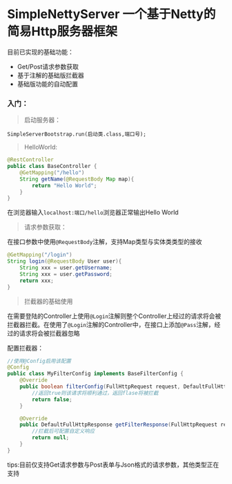# SimpleNettyServer 一个基于Netty的简易Http服务器框架
目前已实现的基础功能：
- Get/Post请求参数获取
- 基于注解的基础版拦截器
- 基础版功能的自动配置
### 入门：
> 启动服务器：

``SimpleServerBootstrap.run(启动类.class,端口号);``

> HelloWorld:
```java
@RestController
public class BaseController {
    @GetMapping("/hello")
    String getName(@RequestBody Map map){
        return "Hello World";
    }
}
```
在浏览器输入``localhost:端口/hello``浏览器正常输出Hello World
> 请求参数获取：

在接口参数中使用``@RequestBody``注解，支持Map类型与实体类类型的接收
```java
@GetMapping("/login")
String login(@RequestBody User user){
    String xxx = user.getUsername;
    String xxx = user.getPassword;
    return xxx;
}
```
> 拦截器的基础使用

在需要登陆的Controller上使用``@Login``注解则整个Controller上经过的请求将会被拦截器拦截。在使用了``@Login``注解的Controller中，在接口上添加``@Pass``注解，经过的请求将会被拦截器忽略

配置拦截器：

```java
//使用@Config启用该配置
@Config
public class MyFilterConfig implements BaseFilterConfig {
    @Override
    public boolean filterConfig(FullHttpRequest request, DefaultFullHttpResponse response) {
        //返回true则该请求将顺利通过，返回flase将被拦截
        return false;
    }

    @Override
    public DefaultFullHttpResponse getFilterResponse(FullHttpRequest request, DefaultFullHttpResponse response) {
        //拦截后可配置自定义响应
        return null;
    }
}
```

tips:目前仅支持Get请求参数与Post表单与Json格式的请求参数，其他类型正在支持


